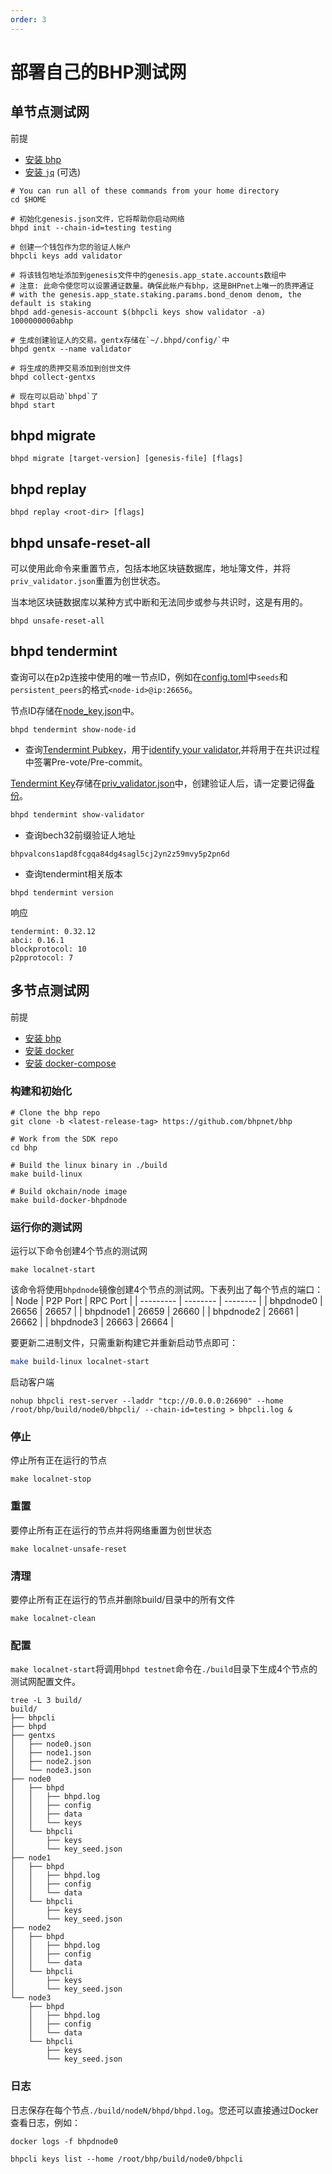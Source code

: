 ```yaml
---
order: 3
---
```


# 部署自己的BHP测试网

## 单节点测试网
前提
- [安装 bhp](../getting-start/install-bhp.md)
- [安装 `jq`](https://stedolan.github.io/jq/download/) (可选)

```shell script
# You can run all of these commands from your home directory
cd $HOME

# 初始化genesis.json文件，它将帮助你启动网络
bhpd init --chain-id=testing testing

# 创建一个钱包作为您的验证人帐户
bhpcli keys add validator

# 将该钱包地址添加到genesis文件中的genesis.app_state.accounts数组中
# 注意: 此命令使您可以设置通证数量。确保此帐户有bhp，这是BHPnet上唯一的质押通证
# with the genesis.app_state.staking.params.bond_denom denom, the default is staking
bhpd add-genesis-account $(bhpcli keys show validator -a) 1000000000abhp

# 生成创建验证人的交易。gentx存储在`~/.bhpd/config/`中
bhpd gentx --name validator

# 将生成的质押交易添加到创世文件
bhpd collect-gentxs

# 现在可以启动`bhpd`了
bhpd start
```

## bhpd migrate

```shell script
bhpd migrate [target-version] [genesis-file] [flags]
```

## bhpd replay

```shell script
bhpd replay <root-dir> [flags]
```

## bhpd unsafe-reset-all

可以使用此命令来重置节点，包括本地区块链数据库，地址簿文件，并将`priv_validator.json`重置为创世状态。

当本地区块链数据库以某种方式中断和无法同步或参与共识时，这是有用的。

```shell script
bhpd unsafe-reset-all
```

## bhpd tendermint

查询可以在p2p连接中使用的唯一节点ID，例如在[config.toml](intro.md#cnofig-toml)中`seeds`和`persistent_peers`的格式`<node-id>@ip:26656`。

节点ID存储在[node_key.json](intro.md#node_key-json)中。

```shell script
bhpd tendermint show-node-id
```

- 查询[Tendermint Pubkey](../concepts/validator-faq.md#tendermint-密钥)，用于[identify your validator](../cli-client/stake.md#iriscli-stake-create-validator),并将用于在共识过程中签署Pre-vote/Pre-commit。

[Tendermint Key](../concepts/validator-faq.md#tendermint-密钥)存储在[priv_validator.json](intro.md#priv_validator-json)中，创建验证人后，请一定要记得[备份](../concepts/validator-faq.md#如何备份验证人节点)。

```bash
bhpd tendermint show-validator
```

- 查询bech32前缀验证人地址

```shell script
bhpvalcons1apd8fcgqa84dg4sagl5cj2yn2z59mvy5p2pn6d
```

- 查询tendermint相关版本

```shell script
bhpd tendermint version
```
响应
```shell script
tendermint: 0.32.12
abci: 0.16.1
blockprotocol: 10
p2pprotocol: 7
```

## 多节点测试网
前提
- [安装 bhp](../getting-start/install-bhp.md)
- [安装 docker](https://docs.docker.com/engine/installation/)
- [安装 docker-compose](https://docs.docker.com/compose/install/)
### 构建和初始化
```shell script
# Clone the bhp repo
git clone -b <latest-release-tag> https://github.com/bhpnet/bhp

# Work from the SDK repo
cd bhp

# Build the linux binary in ./build
make build-linux

# Build okchain/node image
make build-docker-bhpdnode
```
### 运行你的测试网
运行以下命令创建4个节点的测试网
```shell script
make localnet-start
```
该命令将使用`bhpdnode`镜像创建4个节点的测试网。下表列出了每个节点的端口：
| Node      | P2P Port | RPC Port |
| --------- | -------- | -------- |
| bhpdnode0 | 26656    | 26657    |
| bhpdnode1 | 26659    | 26660    |
| bhpdnode2 | 26661    | 26662    |
| bhpdnode3 | 26663    | 26664    |

要更新二进制文件，只需重新构建它并重新启动节点即可：

```bash
make build-linux localnet-start
```
启动客户端
```shell script
nohup bhpcli rest-server --laddr "tcp://0.0.0.0:26690" --home /root/bhp/build/node0/bhpcli/ --chain-id=testing > bhpcli.log &
```
### 停止
停止所有正在运行的节点
```shell script
make localnet-stop
```
### 重置
要停止所有正在运行的节点并将网络重置为创世状态
```shell script
make localnet-unsafe-reset
```
### 清理
要停止所有正在运行的节点并删除build/目录中的所有文件
```shell script
make localnet-clean
```
### 配置
`make localnet-start`将调用`bhpd testnet`命令在`./build`目录下生成4个节点的测试网配置文件。
```shell script
tree -L 3 build/
build/
├── bhpcli
├── bhpd
├── gentxs
│   ├── node0.json
│   ├── node1.json
│   ├── node2.json
│   └── node3.json
├── node0
│   ├── bhpd
│   │   ├── bhpd.log
│   │   ├── config
│   │   ├── data
│   │   └── keys
│   └── bhpcli
│       ├── keys
│       └── key_seed.json
├── node1
│   ├── bhpd
│   │   ├── bhpd.log
│   │   ├── config
│   │   └── data
│   └── bhpcli
│       ├── keys
│       └── key_seed.json
├── node2
│   ├── bhpd
│   │   ├── bhpd.log
│   │   ├── config
│   │   └── data
│   └── bhpcli
│       ├── keys
│       └── key_seed.json
└── node3
    ├── bhpd
    │   ├── bhpd.log
    │   ├── config
    │   └── data
    └── bhpcli
        ├── keys
        └── key_seed.json
```
### 日志
日志保存在每个节点`./build/nodeN/bhpd/bhpd.log`。您还可以直接通过Docker查看日志，例如：
```shell script
docker logs -f bhpdnode0
```

```shell script
bhpcli keys list --home /root/bhp/build/node0/bhpcli
```

